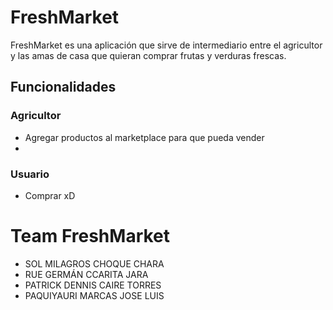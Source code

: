 # FreshMarket
FreshMarket es una aplicación que sirve de intermediario entre el agricultor y las amas de casa que quieran comprar frutas y verduras frescas.
## Funcionalidades

### Agricultor
- Agregar productos al marketplace para que pueda vender
- 
### Usuario
- Comprar xD

# Team FreshMarket
- SOL MILAGROS CHOQUE CHARA
- RUE GERMÁN CCARITA JARA
- PATRICK DENNIS CAIRE TORRES
- PAQUIYAURI MARCAS JOSE LUIS
